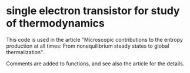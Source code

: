 # single electron transistor for study of thermodynamics

This code is used in the article "Microscopic contributions to the entropy production at all times: From nonequilibrium steady states to global thermalization". 

Comments are added to functions, and see also the article for the details.
